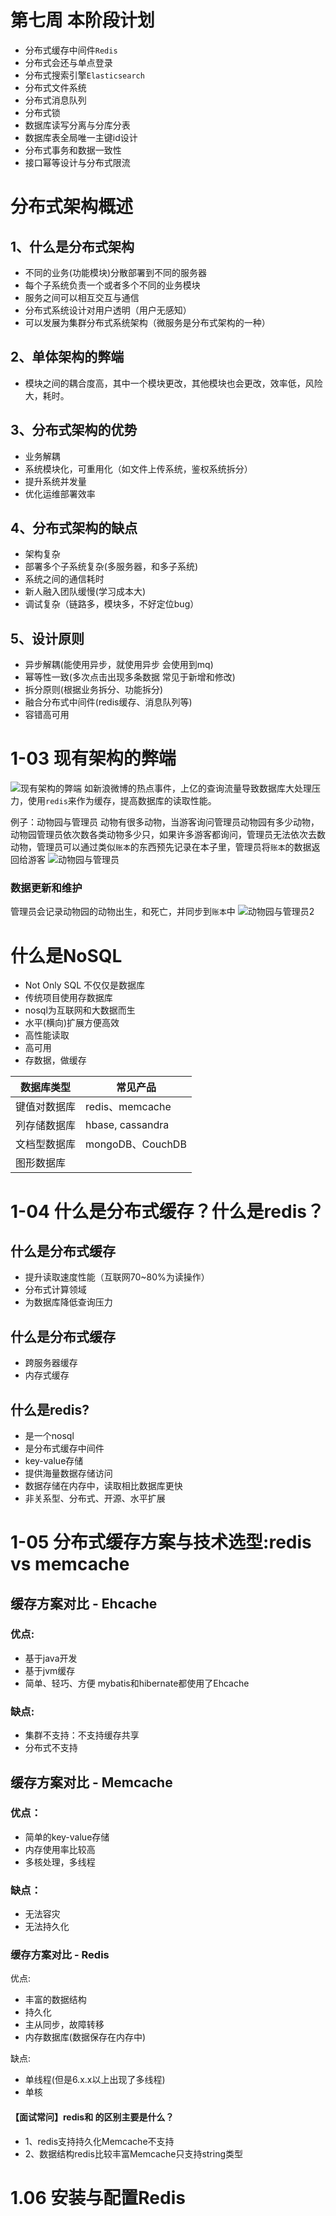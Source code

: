 #  第七周 本阶段计划
- 分布式缓存中间件`Redis`
- 分布式会还与单点登录
- 分布式搜索引擎`Elasticsearch`
- 分布式文件系统
- 分布式消息队列
- 分布式锁
- 数据库读写分离与分库分表
- 数据库表全局唯一主键id设计
- 分布式事务和数据一致性
- 接口幂等设计与分布式限流

# 分布式架构概述
## 1、什么是分布式架构
- 不同的业务(功能模块)分散部署到不同的服务器
- 每个子系统负责一个或者多个不同的业务模块
- 服务之间可以相互交互与通信
- 分布式系统设计对用户透明（用户无感知）
- 可以发展为集群分布式系统架构（微服务是分布式架构的一种）

## 2、单体架构的弊端
- 模块之间的耦合度高，其中一个模块更改，其他模块也会更改，效率低，风险大，耗时。

## 3、分布式架构的优势
- 业务解耦
- 系统模块化，可重用化（如文件上传系统，鉴权系统拆分）
- 提升系统并发量
- 优化运维部署效率

## 4、分布式架构的缺点
- 架构复杂
- 部署多个子系统复杂(多服务器，和多子系统)
- 系统之间的通信耗时
- 新人融入团队缓慢(学习成本大)
- 调试复杂（链路多，模块多，不好定位bug）

## 5、设计原则
- 异步解耦(能使用异步，就使用异步 会使用到mq)
- 幂等性一致(多次点击出现多条数据 常见于新增和修改)
- 拆分原则(根据业务拆分、功能拆分)
- 融合分布式中间件(redis缓存、消息队列等)
- 容错高可用

# 1-03 现有架构的弊端

![现有架构的弊端](../static/images/001.png)
如新浪微博的热点事件，上亿的查询流量导致数据库大处理压力，使用`redis`来作为缓存，提高数据库的读取性能。

例子：动物园与管理员
动物有很多动物，当游客询问管理员动物园有多少动物，动物园管理员依次数各类动物多少只，如果许多游客都询问，管理员无法依次去数动物，管理员可以通过类似`账本`的东西预先记录在本子里，管理员将`账本`的数据返回给游客
![动物园与管理员](../static/images/002.png)

### 数据更新和维护
管理员会记录动物园的动物出生，和死亡，并同步到`账本`中
![动物园与管理员2](../static/images/003.png)

# 什么是NoSQL
- Not Only SQL 不仅仅是数据库
- 传统项目使用存数据库
- nosql为互联网和大数据而生
- 水平(横向)扩展方便高效
- 高性能读取
- 高可用
- 存数据，做缓存



|  数据库类型   | 常见产品  |
|  ----  | ----  |
| 键值对数据库  | redis、memcache |
| 列存储数据库  | hbase, cassandra |
| 文档型数据库 |  mongoDB、CouchDB|
|图形数据库||

# 1-04 什么是分布式缓存？什么是redis？

##  什么是分布式缓存
- 提升读取速度性能（互联网70~80%为读操作）
- 分布式计算领域
- 为数据库降低查询压力

## 什么是分布式缓存
- 跨服务器缓存
- 内存式缓存

## 什么是redis?
- 是一个nosql
- 是分布式缓存中间件
- key-value存储
- 提供海量数据存储访问
- 数据存储在内存中，读取相比数据库更快
- 非关系型、分布式、开源、水平扩展

# 1-05 分布式缓存方案与技术选型:redis vs memcache
## 缓存方案对比 - Ehcache
### 优点:
- 基于java开发
- 基于jvm缓存
- 简单、轻巧、方便
mybatis和hibernate都使用了Ehcache

### 缺点:
- 集群不支持：不支持缓存共享
- 分布式不支持

## 缓存方案对比 - Memcache
### 优点：
- 简单的key-value存储
- 内存使用率比较高
- 多核处理，多线程

### 缺点：
- 无法容灾
- 无法持久化

### 缓存方案对比 - Redis
优点:
- 丰富的数据结构
- 持久化
- 主从同步，故障转移
- 内存数据库(数据保存在内存中)

缺点:
- 单线程(但是6.x.x以上出现了多线程)
- 单核

#### 【面试常问】redis和 的区别主要是什么？
- 1、redis支持持久化Memcache不支持
- 2、数据结构redis比较丰富Memcache只支持string类型

# 1.06 安装与配置Redis